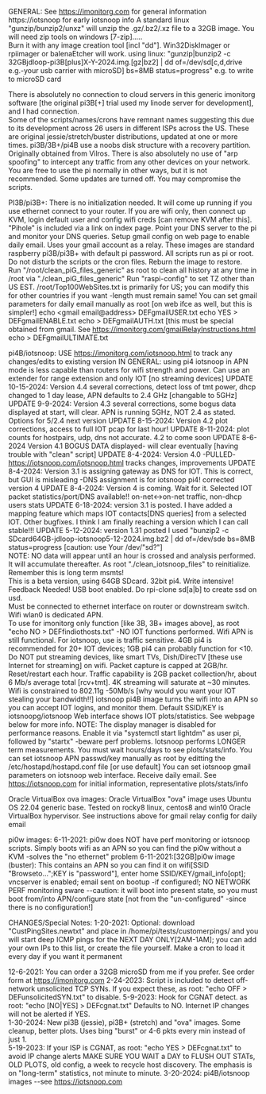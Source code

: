 GENERAL:
See https://imonitorg.com for general information  https://iotsnoop for early iotsnoop info
A standard linux "gunzip/bunzip2/unxz" will unzip the .gz/.bz2/.xz file to a 32GB image.  You will need zip tools on windows [7-zip].....  
Burn it with any image creation tool [incl "dd"]. Win32DiskImager or rpiimager or balenaEtcher will work.
using linux: "gunzip|bunzip2 -c 32GBjdloop-pi3B[plus]X-Y-2024.img.[gz|bz2] | dd of=/dev/sd[c,d,drive e.g.-your usb carrier with microSD] bs=8MB status=progress"  e.g. to write to microSD card 

There is absolutely no connection to cloud servers in this generic imonitorg software [the original pi3B[+] trial used my linode server for development], and I had connection.   
Some of the scripts/names/crons have remnant names suggesting this due to its development across 26 users in different ISPs across the US. 
These are original jessie/stretch/buster distributions, updated at one or more times.  pi3B/3B+/pi4B use a noobs disk structure with a recovery partition.  Originally obtained from Vilros. 
There is also absolutely no use of "arp spoofing" to intercept any traffic from any other devices on your network.  
You are free to use the pi normally in other ways, but it is not recommended.  Some updates are turned off.  You may compromise the scripts. 

PI3B/pi3B+:
There is no initialization needed.  It will come up running if you use ethernet connect to your router.
If you are wifi only, then connect up KVM, login default user and config wifi creds [can remove KVM after this].
"Pihole" is included via a link on index page.  Point your DNS server to the pi and monitor your DNS queries.
Setup gmail config on web page to enable daily email.  Uses your gmail account as a relay.
These images are standard raspberry pi3B/pi3B+ with default pi password. All scripts run as pi or root.  Do not disturb the scripts or the cron files. Reburn the image to restore.  
Run "/root/clean_piG_files_generic" as root to clean all history at any time in /root via "./clean_piG_files_generic"
Run "raspi-config" to set TZ other than US EST.
/root/Top100WebSites.txt is primarily for US; you can modify this for other countries if you want -length must remain same!
You can set gmail parameters for daily email manually as root [on web ifce as well, but this is simpler!]
echo <gmail email@address> DEFgmailUSER.txt
echo YES > DEFgmailENABLE.txt
echo <key> > DEFgmailAUTH.txt  [this must be special obtained from gmail.  See https://imonitorg.com/gmailRelayInstructions.html 
echo <email address to send to> > DEFgmailULTIMATE.txt

pi4B/iotsnoop:  USE https://imonitorg.com/iotsnoop.html to track any changes/edits to existing version
IN GENERAL: using pi4 iotsnoop in APN mode is less capable than routers for wifi strength and power.  Can use an extender for range extension and only IOT [no streaming devices]
UPDATE 10-15-2024: Version 4.4 several corrections, detect loss of tmt power, dhcp changed to 1 day lease, APN defaults to 2.4 GHz [changable to 5GHz]
UPDATE 9-9-2024: Version 4.3 several corrections, some bogus data displayed at start, will clear. APN is running 5GHz, NOT 2.4 as stated.  Options for 5/2.4 next version
UPDATE 8-15-2024: Version 4.2 plot corrections, access to full IOT pcap for last hour!
UPDATE 8-11-2024: plot counts for hostpairs, udp, dns not accurate.  4.2 to come soon
UPDATE 8-6-2024 Version 4.1 BOGUS DATA displayed- will clear eventually [having trouble with "clean" script]
UPDATE 8-4-2024: Version 4.0 -PULLED- https://iotsnoop.com/iotsnoop.html tracks changes, improvements
UPDATE 8-4-2024: Version 3.1 is assigning gateway as DNS for IOT. This is correct, but GUI is misleading -DNS assignment is for iotsnoop pi4!  corrected version 4
UPDATE 8-4-2024: Version 4 is coming.  Wait for it.  Selected IOT packet statistics/port/DNS available!! on-net<->on-net traffic, non-dhcp users stats
UPDATE 6-18-2024: version 3.1 is posted.  I have added a mapping feature which maps IOT contacts[DNS queries] from a selected IOT. Other bugfixes.  I think I am finally reaching a version which I can call stable!!!
UPDATE 5-12-2024: version 1.31 posted I used "bunzip2 -c SDcard64GB-jdloop-iotsnoop5-12-2024.img.bz2 | dd of=/dev/sde bs=8MB status=progress [caution: use Your /dev/"sd?"]  
NOTE: NO data will appear until an hour is crossed and analysis performed.  It will accumulate thereafter.  As root "./clean_iotsnoop_files" to reinitialize.  Remember this is long term msmts!  
This is a beta version, using 64GB SDcard. 32bit pi4. Write intensive! Feedback Needed!  USB boot enabled.  Do rpi-clone sd[a|b] to create ssd on usd.  
Must be connected to ethernet interface on router or downstream switch.  Wifi wlan0 is dedicated APN.  
To use for imonitorg only function [like 3B, 3B+ images above], as root "echo NO > DEFfindiothosts.txt" -NO IOT functions performed. Wifi APN is still functional. 
For iotsnoop, use is traffic sensitive.  4GB pi4 is recommended for 20+ IOT devices; 1GB pi4 can probably function for <10.
Do NOT put streaming devices, like smart TVs, Dish/DirecTV [these use Internet for streaming] on wifi. Packet capture is capped at 2GB/hr. Reset/restart each hour.
Traffic capability is 2GB packet collection/hr, about 6 Mb/s average total [rcv+tmt]. 4K streaming will saturate at ~30 minutes. 
Wifi is constrained to 802.11g -50Mb/s [why would you want your IOT stealing your bandwidth!!]
iotsnoop pi4B image turns the wifi into an APN so you can accept IOT logins, and monitor them. Default SSID/KEY is iotsnoopg/iotsnoop
Web interface shows IOT plots/statistics.  See webpage below for more info.
NOTE: The display manager is disabled for performance reasons.  Enable it via "systemctl start lightdm" as user pi, followed by "startx" -beware perf problems. 
Iotsnoop performs LONGER term measurements. You must wait hours/days to see plots/stats/info. 
You can set iotsnoop APN passwd/key manually as root by editting the /etc/hostapd/hostapd.conf file [or use default]
You can set iotsnoop gmail parameters on iotsnoop web interface.  Receive daily email.
See https://iotsnoop.com for initial information, representative plots/stats/info

Oracle VirtualBox ova images:
Oracle VirtualBox "ova" image uses Ubuntu OS 22.04 generic base. Tested on rocky8 linux, centos8 and win10 Oracle VirtualBox hypervisor.
See instructions above for gmail relay config for daily email

pi0w images:
6-11-2021: pi0w does NOT have perf monitoring or iotsnoop scripts.  Simply boots wifi as an APN so you can find the pi0w without a KVM -solves the "no ethernet" problem
6-11-2021:[32GB]pi0w image (buster): This contains an APN so you can find it on wifi[SSID "Browseto...";KEY is "password"], enter home SSID/KEY/gmail_info[opt]; 
vncserver is enabled; email sent on bootup -if configured!;  NO NETWORK PERF monitoring sware --caution: it will boot into present state, 
so you must boot from/into APN/configure state [not from the "un-configured" -since there is no configuration!]

CHANGES/Special Notes:
1-20-2021: Optional: download "CustPingSites.newtxt" and place in /home/pi/tests/customerpings/ and you will start deep ICMP pings for the NEXT DAY ONLY[2AM-1AM]; 
you can add your own IPs to this list, or create the file yourself.  Make a cron to load it every day if you want it permanent

12-6-2021: You can order a 32GB microSD from me if you prefer.  See order form at https://imonitorg.com
2-24-2023: Script is included to detect off-network unsolicited TCP SYNs.  If you expect these, as root: "echo OFF > DEFunsolicitedSYN.txt" to disable.
5-9-2023: Hook for CGNAT detect.  as root: "echo [NO|YES] > DEFcgnat.txt"  Defaults to NO. Internet IP changes will not be alerted if YES.  
1-30-2024: New pi3B (jessie), pi3B+ (stretch) and "ova" images.  Some cleanup, better plots.  Uses bing "burst" or 4-6 pkts every min instead of just 1.  
5-19-2023: If your ISP is CGNAT, as root: "echo YES > DEFcgnat.txt" to avoid IP change alerts
MAKE SURE YOU WAIT a DAY to FLUSH OUT STATs, OLD PLOTS, old config, a week to recycle host discovery.  The emphasis is on "long-term" statistics, not minute to minute.
3-20-2024: pi4B/iotsnoop images --see https://iotsnoop.com


















